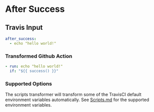 # After Success

## Travis Input

```yaml
after_success:
  - echo "hello world!"
```

### Transformed Github Action

```yaml
- run: echo "hello world!"
  if: "${{ success() }}"
```

### Supported Options

The scripts transformer will transform some of the TravisCI default environment variables automatically.
See [Scripts.md](Scripts.md) for the supported environment variables.
